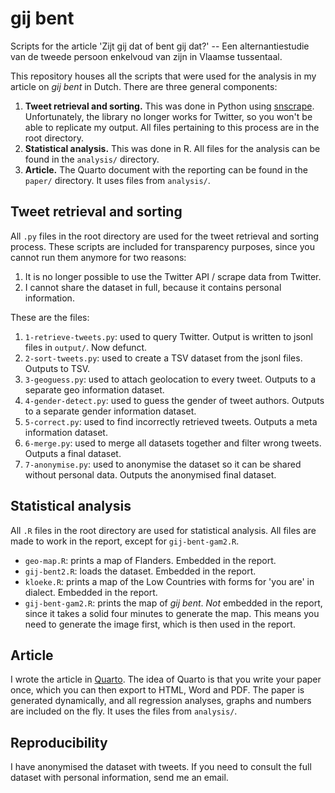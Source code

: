 # gij bent

Scripts for the article 'Zijt gij dat of bent gij dat?' -- Een alternantiestudie van de tweede persoon enkelvoud van zijn in Vlaamse tussentaal.

This repository houses all the scripts that were used for the analysis in my article on *gij bent* in Dutch. There are three general components:

1. **Tweet retrieval and sorting.** This was done in Python using [snscrape](https://github.com/JustAnotherArchivist/snscrape). Unfortunately, the library no longer works for Twitter, so you won't be able to replicate my output. All files pertaining to this process are in the root directory.
2. **Statistical analysis.** This was done in R. All files for the analysis can be found in the `analysis/` directory.
3. **Article.** The Quarto document with the reporting can be found in the `paper/` directory. It uses files from `analysis/`.

## Tweet retrieval and sorting

All `.py` files in the root directory are used for the tweet retrieval and sorting process. These scripts are included for transparency purposes, since you cannot run them anymore for two reasons:

1. It is no longer possible to use the Twitter API / scrape data from Twitter.
2. I cannot share the dataset in full, because it contains personal information.

These are the files:

1. `1-retrieve-tweets.py`: used to query Twitter. Output is written to jsonl files in `output/`. Now defunct.
2. `2-sort-tweets.py`: used to create a TSV dataset from the jsonl files. Outputs to TSV.
3. `3-geoguess.py`: used to attach geolocation to every tweet. Outputs to a separate geo information dataset.
4. `4-gender-detect.py`: used to guess the gender of tweet authors. Outputs to a separate gender information dataset.
5. `5-correct.py`: used to find incorrectly retrieved tweets. Outputs a meta information dataset.
6. `6-merge.py`: used to merge all datasets together and filter wrong tweets. Outputs a final dataset.
7. `7-anonymise.py`: used to anonymise the dataset so it can be shared without personal data. Outputs the anonymised final dataset.

## Statistical analysis

All `.R` files in the root directory are used for statistical analysis. All files are made to work in the report, except for `gij-bent-gam2.R`.

- `geo-map.R`: prints a map of Flanders. Embedded in the report.
- `gij-bent2.R`: loads the dataset. Embedded in the report.
- `kloeke.R`: prints a map of the Low Countries with forms for 'you are' in dialect. Embedded in the report.
- `gij-bent-gam2.R`: prints the map of *gij bent*. *Not* embedded in the report, since it takes a solid four minutes to generate the map. This means you need to generate the image first, which is then used in the report.

## Article

I wrote the article in [Quarto](https://quarto.org/). The idea of Quarto is that you write your paper once, which you can then export to HTML, Word and PDF. The paper is generated dynamically, and all regression analyses, graphs and numbers are included on the fly. It uses the files from `analysis/`.

## Reproducibility

I have anonymised the dataset with tweets. If you need to consult the full dataset with personal information, send me an email.